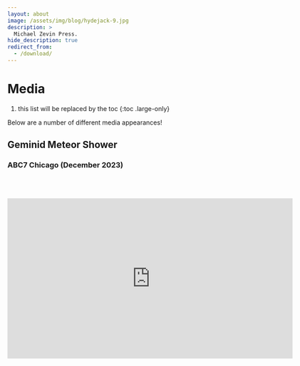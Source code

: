 ```yaml
---
layout: about
image: /assets/img/blog/hydejack-9.jpg
description: >
  Michael Zevin Press.
hide_description: true
redirect_from:
  - /download/
---
```


# Media

1. this list will be replaced by the toc
{:toc .large-only}

Below are a number of different media appearances!

## Geminid Meteor Shower
### ABC7 Chicago (December 2023)
<br><br>
<iframe width="640" height="360" src="https://abc7chicago.com/video/embed/?pid=LeadVideo-16016663" allowfullscreen frameborder="0"></iframe>
